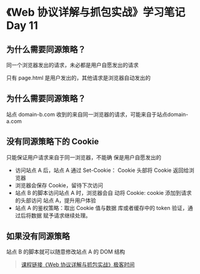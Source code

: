 # 《Web 协议详解与抓包实战》学习笔记 Day 11

## 为什么需要同源策略？

同一个浏览器发出的请求，未必都是用户自愿发出的请求

只有 page.html 是用户发出的，其他请求是浏览器自动发出的

## 为什么需要同源策略？ 

站点 domain-b.com 收到的来自同一浏览器的请求，可能来自于站点domain-a.com

## 没有同源策略下的 Cookie 

只能保证用户请求来自于同一浏览器，不能确 保是用户自愿发出的

  - 访问站点 A 后，站点 A 通过 Set-Cookie： Cookie 头部将 Cookie 返回给浏览器
  - 浏览器会保存 Cookie，留待下次访问
  - 站点 B 的脚本访问站点 A 时，浏览器会自 动将 Cookie: cookie 添加到请求的头部访问 站点 A，提升用户体验
  -  站点 A 的鉴权策略：取出 Cookie 值与数据 库或者缓存中的 token 验证，通过后将数据 赋予请求继续处理。

## 如果没有同源策略

站点 B 的脚本就可以随意修改站点 A 的 DOM 结构


> [课程链接《Web 协议详解与抓包实战》极客时间](http://gk.link/a/11UWp)
